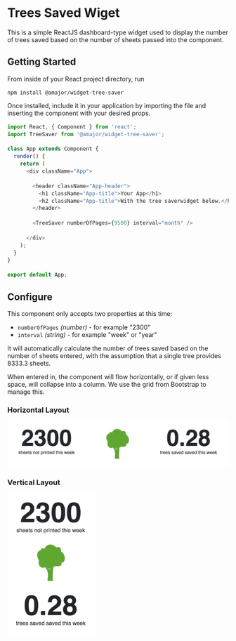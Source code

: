 # Trees Saved Wiget

This is a simple ReactJS dashboard-type widget used to display the number of
trees saved based on the number of sheets passed into the component.

## Getting Started

From inside of your React project directory, run

```script
npm install @amajor/widget-tree-saver
```

Once installed, include it in your application by importing the file and
inserting the component with your desired props.

```js
import React, { Component } from 'react';
import TreeSaver from '@amajor/widget-tree-saver';

class App extends Component {
  render() {
    return (
      <div className="App">
      
        <header className="App-header">
          <h1 className="App-title">Your App</h1>
          <h2 className="App-title">With the tree saverwidget below.</h2>
        </header>

        <TreeSaver numberOfPages={9500} interval="month" />

      </div>
    );
  }
}

export default App;
```

## Configure

This component only accepts two properties at this time:

* `numberOfPages` _(number)_ - for example "2300"
* `interval` _(string)_ - for example "week" or "year"

It will automatically calculate the number of trees saved based on the number of
sheets entered, with the assumption that a single tree provides 8333.3 sheets.

When entered in, the component will flow horizontally, or if given less space,
will collapse into a column. We use the grid from Bootstrap to manage this.

### Horizontal Layout

<img src="https://github.com/amajor/widget-tree-saver/blob/master/docs/images/horizontal.png" title="Horizontal Layout" />

### Vertical Layout

<img src="https://github.com/amajor/widget-tree-saver/blob/master/docs/images/vertical.png" title="Vertical Layout" width="200px" />
